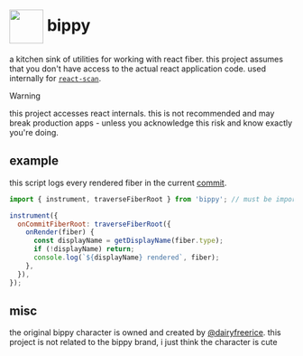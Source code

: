 # <img src="https://github.com/aidenybai/bippy/blob/main/.github/assets/bippy.png?raw=true" width="60" align="center" /> bippy

a kitchen sink of utilities for working with react fiber. this project assumes that you don't have access to the actual react application code. used internally for [`react-scan`](https://github.com/aidenybai/react-scan).

> [!WARNING]
> this project accesses react internals. this is not recommended and may break production apps - unless you acknowledge this risk and know exactly you're doing.

## example

this script logs every rendered fiber in the current [commit](https://react.dev/learn/render-and-commit).

```jsx
import { instrument, traverseFiberRoot } from 'bippy'; // must be imported BEFORE react

instrument({
  onCommitFiberRoot: traverseFiberRoot({
    onRender(fiber) {
      const displayName = getDisplayName(fiber.type);
      if (!displayName) return;
      console.log(`${displayName} rendered`, fiber);
    },
  }),
});
```

## misc

the original bippy character is owned and created by [@dairyfreerice](https://www.instagram.com/dairyfreerice). this project is not related to the bippy brand, i just think the character is cute
